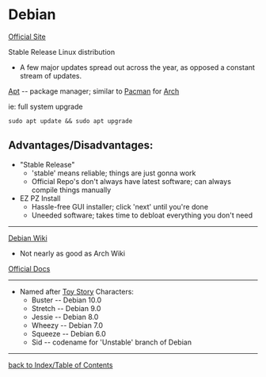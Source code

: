 # Debian

[Official Site](https://www.debian.org/)

Stable Release Linux distribution
- A few major updates spread out across the year, as opposed a constant stream of updates.

[Apt](APT.md) -- package manager; similar to [Pacman](Pacman.md) for [Arch](Arch.md)

ie: full system upgrade
```
sudo apt update && sudo apt upgrade
```

## Advantages/Disadvantages:
* "Stable Release"
    + 'stable' means reliable; things are just gonna work
    - Official Repo's don't always have latest software; can always compile things manually
* EZ PZ Install
    + Hassle-free GUI installer; click 'next' until you're done
    - Uneeded software; takes time to debloat everything you don't need

---
[Debian Wiki](https://wiki.debian.org/)
- Not nearly as good as Arch Wiki

[Official Docs](https://www.debian.org/doc/)

---

* Named after [Toy Story](https://en.wikipedia.org/wiki/Toy_Story) Characters:
    - Buster -- Debian 10.0
    - Stretch -- Debian 9.0
    - Jessie -- Debian 8.0
    - Wheezy -- Debian 7.0
    - Squeeze -- Debian 6.0
    - Sid -- codename for 'Unstable' branch of Debian

---

[back to Index/Table of Contents](index.md)
